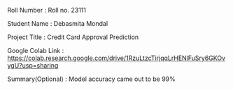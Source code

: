 Roll Number       :    Roll no. 23111 

Student Name      :    Debasmita Mondal 

Project Title     :    Credit Card Approval Prediction 

Google Colab Link :    https://colab.research.google.com/drive/1RzuLtzcTirjqqLrHENlFuSry6GKOvygU?usp=sharing 

Summary(Optional) :    Model accuracy came out to be 99% 
